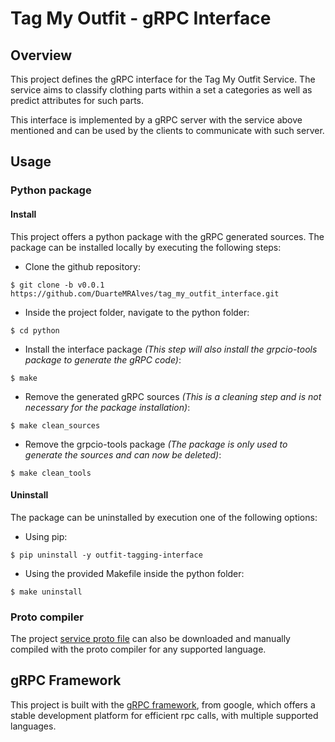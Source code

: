 # Tag My Outfit - gRPC Interface

## Overview

This project defines the gRPC interface for the Tag My Outfit Service. The service aims to classify clothing parts within a set a categories as well as predict attributes for such parts.

This interface is implemented by a gRPC server with the service above mentioned and can be used by the clients to communicate with such server.

## Usage

### Python package

#### Install

This project offers a python package with the gRPC generated sources. The package can be installed locally by executing the following steps:

 * Clone the github repository:

 ```
 $ git clone -b v0.0.1 https://github.com/DuarteMRAlves/tag_my_outfit_interface.git
 ```

 * Inside the project folder, navigate to the python folder:

 ```
 $ cd python
 ```

 * Install the interface package *(This step will also install the grpcio-tools package to generate the gRPC code)*:

 ```
 $ make
 ```

 * Remove the generated gRPC sources *(This is a cleaning step and is not necessary for the package installation)*:

 ```
 $ make clean_sources
 ```

 * Remove the grpcio-tools package *(The package is only used to generate the sources and can now be deleted)*:

 ```
 $ make clean_tools
 ```

#### Uninstall

The package can be uninstalled by execution one of the following options:

 * Using pip:

 ```
 $ pip uninstall -y outfit-tagging-interface
 ```

 * Using the provided Makefile inside the python folder:

 ```
 $ make uninstall
 ```

### Proto compiler

The project [service proto file](proto/outfit_tagging/interface/service.proto) can also be downloaded and manually compiled with the proto compiler for any supported language.

## gRPC Framework

This project is built with the [gRPC framework](https://grpc.io), from google, which offers a stable development platform for efficient rpc calls, with multiple supported languages.
